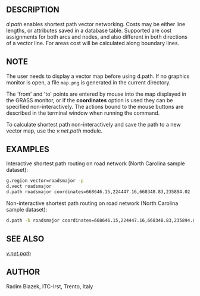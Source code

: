 ## DESCRIPTION

*d.path* enables shortest path vector networking. Costs may be either
line lengths, or attributes saved in a database table. Supported are
cost assignments for both arcs and nodes, and also different in both
directions of a vector line. For areas cost will be calculated along
boundary lines.

## NOTE

The user needs to display a vector map before using d.path. If no
graphics monitor is open, a file `map.png` is generated in the current
directory.

The 'from' and 'to' points are entered by mouse into the map displayed
in the GRASS monitor, or if the **coordinates** option is used they can
be specified non-interactively. The actions bound to the mouse buttons
are described in the terminal window when running the command.

To calculate shortest path non-interactively and save the path to a new
vector map, use the *v.net.path* module.

## EXAMPLES

Interactive shortest path routing on road network (North Carolina sample
dataset):

```bash
g.region vector=roadsmajor -p
d.vect roadsmajor
d.path roadsmajor coordinates=668646.15,224447.16,668348.83,235894.02
```

Non-interactive shortest path routing on road network (North Carolina
sample dataset):

```bash
d.path -b roadsmajor coordinates=668646.15,224447.16,668348.83,235894.02
```

## SEE ALSO

*[v.net.path](v.net.path.md)*

## AUTHOR

Radim Blazek, ITC-Irst, Trento, Italy
